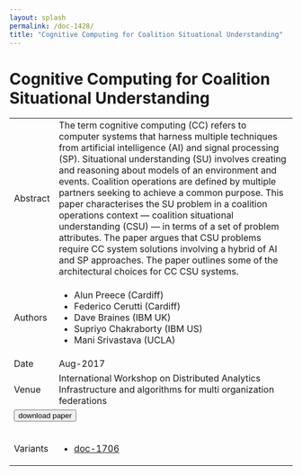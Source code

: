 ```yaml
---
layout: splash
permalink: /doc-1428/
title: "Cognitive Computing for Coalition Situational Understanding"
---
```


# Cognitive Computing for Coalition Situational Understanding

<table>
    <tbody>
    <tr>
        <td>Abstract</td>
        <td>The term cognitive computing (CC) refers to computer systems that harness multiple techniques from artificial intelligence (AI) and signal processing (SP). Situational understanding (SU) involves creating and reasoning about models of an environment and events. Coalition operations are defined by multiple partners seeking to achieve a common purpose. This paper characterises the SU problem in a coalition operations context — coalition situational understanding (CSU) — in terms of a set of problem attributes. The paper argues that CSU problems require CC system solutions involving a hybrid of AI and SP approaches. The paper outlines some of the architectural choices for CC CSU systems.</td>
    </tr>
    <tr>
        <td>Authors</td>
        <td>
            <ul>
                <li>Alun Preece (Cardiff)</li>
                <li>Federico Cerutti (Cardiff)</li>
                <li>Dave Braines (IBM UK)</li>
                <li>Supriyo Chakraborty (IBM US)</li>
                <li>Mani Srivastava (UCLA)</li>
            </ul>
        </td>
    </tr>
    <tr>
        <td>Date</td>
        <td>Aug-2017</td>
    </tr>
    <tr>
        <td>Venue</td>
        <td>International Workshop on Distributed Analytics Infrastructure and algorithms for multi organization federations</td>
    </tr>
        <tr>
            <td colspan="2">
                <form method="get" action="https://ibm.box.com/v/doc-1428-paper">
                    <button type="submit">download paper</button>
                </form>
            </td>
        </tr>
        <tr>
            <td>Variants</td>
            <td>
                <ul>
                    <li><a href="\doc-1706\">doc-1706</a></li>
                </ul>
            </td>
        </tr>
    </tbody>
</table>
